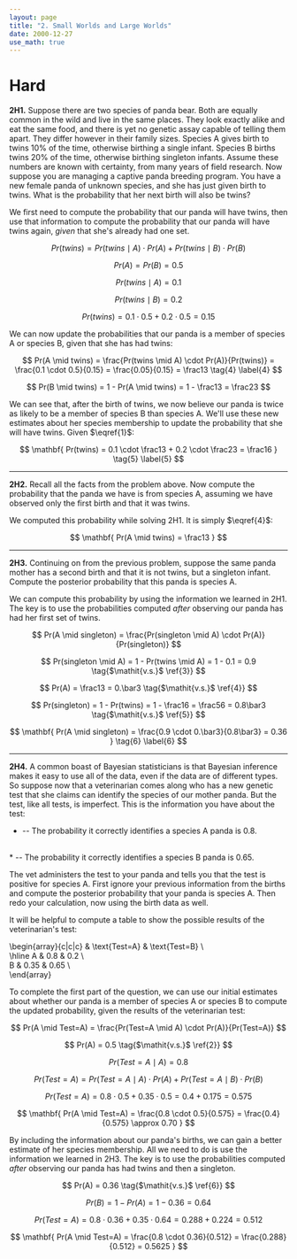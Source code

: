 ```yaml
---
layout: page
title: "2. Small Worlds and Large Worlds"
date: 2000-12-27
use_math: true
---
```


# Hard

**2H1.** Suppose there are two species of panda bear. Both are equally common in the wild and live in the same places. They look exactly alike and eat the same food, and there is yet no genetic assay capable of telling them apart. They differ however in their family sizes. Species A gives birth to twins 10% of the time, otherwise birthing a single infant. Species B births twins 20% of the time, otherwise birthing singleton infants. Assume these numbers are known with certainty, from many years of field research. Now suppose you are managing a captive panda breeding program. You have a new female panda of unknown species, and she has just given birth to twins. What is the probability that her next birth will also be twins?

We first need to compute the probability that our panda will have twins, then use that information to compute the probability that our panda will have twins again, _given_ that she's already had one set.

$$ Pr(twins) = Pr(twins \mid A) \cdot Pr(A) + Pr(twins \mid B) \cdot Pr(B) \tag{1} \label{1} $$

$$ Pr(A) = Pr(B) = 0.5 \tag{2} \label{2} $$

$$ Pr(twins \mid A) = 0.1 \tag{3} \label{3} $$

$$ Pr(twins \mid B) = 0.2 $$

$$ Pr(twins) = 0.1 \cdot 0.5 + 0.2 \cdot 0.5 = 0.15 $$

We can now update the probabilities that our panda is a member of species A or species B, given that she has had twins:

$$ Pr(A \mid twins) = \frac{Pr(twins \mid A) \cdot Pr(A)}{Pr(twins)} = \frac{0.1 \cdot 0.5}{0.15} = \frac{0.05}{0.15} = \frac13 \tag{4} \label{4} $$

$$ Pr(B \mid twins) = 1 - Pr(A \mid twins) = 1 - \frac13 = \frac23 $$

We can see that, after the birth of twins, we now believe our panda is twice as likely to be a member of species B than species A. We'll use these new estimates about her species membership to update the probability that she will have twins. Given $\eqref{1}$:

$$ \mathbf{ Pr(twins) = 0.1 \cdot \frac13 + 0.2 \cdot \frac23 = \frac16 } \tag{5} \label{5} $$

<hr>

**2H2.** Recall all the facts from the problem above. Now compute the probability that the panda we have is from species A, assuming we have observed only the first birth and that it was twins.

We computed this probability while solving 2H1. It is simply $\eqref{4}$:

$$ \mathbf{ Pr(A \mid twins) = \frac13 } $$

<hr>

**2H3.** Continuing on from the previous problem, suppose the same panda mother has a second birth and that it is not twins, but a singleton infant. Compute the posterior probability that this panda is species A.

We can compute this probability by using the information we learned in 2H1. The key is to use the probabilities computed _after_ observing our panda has had her first set of twins.

$$ Pr(A \mid singleton) = \frac{Pr(singleton \mid A) \cdot Pr(A)}{Pr(singleton)} $$

$$ Pr(singleton \mid A) = 1 - Pr(twins \mid A) = 1 - 0.1 = 0.9 \tag{$\mathit{v.s.}$ \ref{3}} $$

$$ Pr(A) = \frac13 = 0.\bar3 \tag{$\mathit{v.s.}$ \ref{4}} $$

$$ Pr(singleton) = 1 - Pr(twins) = 1 - \frac16 = \frac56 = 0.8\bar3 \tag{$\mathit{v.s.}$ \ref{5}} $$

$$ \mathbf{ Pr(A \mid singleton) = \frac{0.9 \cdot 0.\bar3}{0.8\bar3} = 0.36 } \tag{6} \label{6} $$

<hr>

**2H4.** A common boast of Bayesian statisticians is that Bayesian inference makes it easy to use all of the data, even if the data are of different types. So suppose now that a veterinarian comes along who has a new genetic test that she claims can identify the species of our mother panda. But the test, like all tests, is imperfect. This is the information you have about the test:

* -- The probability it correctly identifies a species A panda is 0.8.
<br>
* -- The probability it correctly identifies a species B panda is 0.65.

The vet administers the test to your panda and tells you that the test is positive for species A. First ignore your previous information from the births and compute the posterior probability that your panda is species A. Then redo your calculation, now using the birth data as well.

It will be helpful to compute a table to show the possible results of the veterinarian's test:

\begin{array}{c|c|c}
& \text{Test=A} & \text{Test=B} \\\
\hline
A & 0.8 & 0.2 \\\
B & 0.35 & 0.65 \\\
\end{array}

To complete the first part of the question, we can use our initial estimates about whether our panda is a member of species A or species B to compute the updated probability, given the results of the veterinarian test:

$$ Pr(A \mid Test=A) = \frac{Pr(Test=A \mid A) \cdot Pr(A)}{Pr(Test=A)} $$

$$ Pr(A) = 0.5 \tag{$\mathit{v.s.}$ \ref{2}} $$

$$ Pr(Test=A \mid A) = 0.8 $$

$$ Pr(Test=A) = Pr(Test=A \mid A) \cdot Pr(A) + Pr(Test=A \mid B) \cdot Pr(B) $$

$$ Pr(Test=A) = 0.8 \cdot 0.5 + 0.35 \cdot 0.5 = 0.4 + 0.175 = 0.575 $$

$$ \mathbf{ Pr(A \mid Test=A) = \frac{0.8 \cdot 0.5}{0.575} = \frac{0.4}{0.575} \approx 0.70 } $$

By including the information about our panda's births, we can gain a better estimate of her species membership. All we need to do is use the information we learned in 2H3. The key is to use the probabilities computed _after_ observing our panda has had twins and then a singleton.

$$ Pr(A) = 0.36 \tag{$\mathit{v.s.}$ \ref{6}} $$

$$ Pr(B) = 1 - Pr(A) = 1 - 0.36 = 0.64 $$

$$ Pr(Test=A) = 0.8 \cdot 0.36 + 0.35 \cdot 0.64 = 0.288 + 0.224 = 0.512 $$

$$ \mathbf{ Pr(A \mid Test=A) = \frac{0.8 \cdot 0.36}{0.512} = \frac{0.288}{0.512} = 0.5625 } $$